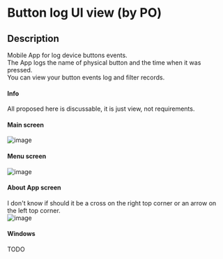 # Button log UI view (by PO)

## Description

Mobile App for log device buttons events.<br>
The App logs the name of physical button and the time when it was pressed.<br>
You can view your button events log and filter records.<br>

#### Info
All proposed here is discussable, it is just view, not requirements.

#### Main screen
![image](https://user-images.githubusercontent.com/45210795/192281946-7bd897fa-d558-4d60-90b6-af3a607bce2f.png)

#### Menu screen
![image](https://user-images.githubusercontent.com/45210795/192286309-1c6e573a-c138-440d-9f5e-7444513c6429.png)

#### About App screen
I don't know if should it be a cross on the right top corner or an arrow on the left top corner.<br>
![image](https://user-images.githubusercontent.com/45210795/192287374-5cf927f9-d5c1-4a45-9432-7a0250bebfb9.png)


#### Windows
TODO
